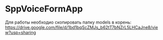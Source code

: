 # SppVoiceFormApp
Для работы необходио скопировать папку models в корень:
https://drive.google.com/file/d/1bd1bqScZMJs_b62tT7bNZrL5LHCaJne8/view?usp=sharing
